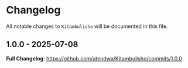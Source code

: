 # Changelog

All notable changes to `Kitambulisho` will be documented in this file.

## 1.0.0 - 2025-07-08

**Full Changelog**: https://github.com/atendwa/Kitambulisho/commits/1.0.0
